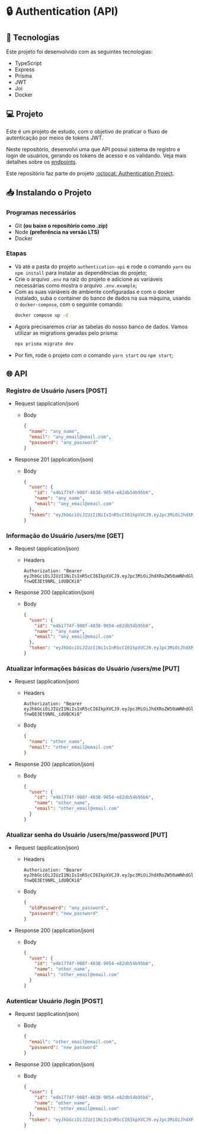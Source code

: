 # 🔒 Authentication (API)

## 🚀 Tecnologias

Este projeto foi desenvolvido com as seguintes tecnologias:

- TypeScript
- Express
- Prisma
- JWT
- Joi
- Docker

## 💻 Projeto

Este é um projeto de estudo, com o objetivo de praticar o fluxo de autenticação por meios de tokens JWT.

Neste repositório, desenvolvi uma que API possui sistema de registro e login de usuários, gerando os tokens de acesso e os validando. Veja mais detalhes sobre os [endpoints](#🌐-api).

Este repositório faz parte do projeto [:octocat: Authentication Project](https://github.com/jotahdavid/authentication-project).

## 📥 Instalando o Projeto

### Programas necessários

- Git **(ou baixe o repositório como .zip)**
- Node **(preferência na versão LTS)**
- Docker

### Etapas

- Vá até a pasta do projeto `authentication-api` e rode o comando `yarn` ou `npm install` para instalar as dependências do projeto;
- Crie o arquivo `.env` na raíz do projeto e adicione as variáveis necessárias como mostra o arquivo `.env.example`;
- Com as suas variáveis de ambiente configuradas e com o docker instalado, suba o container do banco de dados na sua máquina, usando o `docker-compose`, com o seguinte comando:
  ```bash
  docker compose up -d
  ```
- Agora precisaremos criar as tabelas do nosso banco de dados. Vamos utilizar as migrations geradas pelo prisma:
  ```bash
  npx prisma migrate dev
  ```
- Por fim, rode o projeto com o comando `yarn start` ou `npm start`;

## 🌐 API

### Registro de Usuário **/users [POST]**

- Request (application/json)
  - Body
    ```json
    {
      "name": "any_name",
      "email": "any_email@email.com",
      "password": "any_password"
    }
    ```

- Response 201 (application/json)
  - Body
    ```json
    {
      "user": {
        "id": "e4b1774f-908f-4838-9054-e82db54b95b6",
        "name": "any_name",
        "email": "any_email@email.com"
      },
      "token": "eyJhbGciOiJIUzI1NiIsInR5cCI6IkpXVCJ9.eyJpc3MiOiJhdXRoZW50aWNhdGlvbi1hcGkiLCJzdWIiOiJlNGIxNzc0Zi05MDhmLTQ4MzgtOTA1NC1lODJkYjU0Yjk1YjYiLCJleHAiOjE2NzgyODk3MTgsImlhdCI6MTY3ODI4NjExOH0.Te_YK1jjnQQqVlpZhRDLp-fnwQE3Et9NRL_idUBCKi8"
    }
    ```

### Informação do Usuário **/users/me [GET]**

- Request (application/json)
  - Headers
    ```
    Authorization: "Bearer eyJhbGciOiJIUzI1NiIsInR5cCI6IkpXVCJ9.eyJpc3MiOiJhdXRoZW50aWNhdGlvbi1hcGkiLCJzdWIiOiJlNGIxNzc0Zi05MDhmLTQ4MzgtOTA1NC1lODJkYjU0Yjk1YjYiLCJleHAiOjE2NzgyODk3MTgsImlhdCI6MTY3ODI4NjExOH0.Te_YK1jjnQQqVlpZhRDLp-fnwQE3Et9NRL_idUBCKi8"
    ```

- Response 200 (application/json)
  - Body
    ```json
    {
      "user": {
        "id": "e4b1774f-908f-4838-9054-e82db54b95b6",
        "name": "any_name",
        "email": "any_email@email.com"
      },
      "token": "eyJhbGciOiJIUzI1NiIsInR5cCI6IkpXVCJ9.eyJpc3MiOiJhdXRoZW50aWNhdGlvbi1hcGkiLCJzdWIiOiJlNGIxNzc0Zi05MDhmLTQ4MzgtOTA1NC1lODJkYjU0Yjk1YjYiLCJleHAiOjE2NzgyODk3MTgsImlhdCI6MTY3ODI4NjExOH0.Te_YK1jjnQQqVlpZhRDLp-fnwQE3Et9NRL_idUBCKi8"
    }
    ```

### Atualizar informações básicas do Usuário **/users/me [PUT]**

- Request (application/json)
  - Headers
    ```
    Authorization: "Bearer eyJhbGciOiJIUzI1NiIsInR5cCI6IkpXVCJ9.eyJpc3MiOiJhdXRoZW50aWNhdGlvbi1hcGkiLCJzdWIiOiJlNGIxNzc0Zi05MDhmLTQ4MzgtOTA1NC1lODJkYjU0Yjk1YjYiLCJleHAiOjE2NzgyODk3MTgsImlhdCI6MTY3ODI4NjExOH0.Te_YK1jjnQQqVlpZhRDLp-fnwQE3Et9NRL_idUBCKi8"
    ```
  - Body
    ```json
    {
      "name": "other_name",
      "email": "other_email@email.com"
    }
    ```

- Response 200 (application/json)
  - Body
    ```json
    {
      "user": {
        "id": "e4b1774f-908f-4838-9054-e82db54b95b6",
        "name": "other_name",
        "email": "other_email@email.com"
      }
    }
    ```

### Atualizar senha do Usuário **/users/me/password [PUT]**

- Request (application/json)
  - Headers
    ```
    Authorization: "Bearer eyJhbGciOiJIUzI1NiIsInR5cCI6IkpXVCJ9.eyJpc3MiOiJhdXRoZW50aWNhdGlvbi1hcGkiLCJzdWIiOiJlNGIxNzc0Zi05MDhmLTQ4MzgtOTA1NC1lODJkYjU0Yjk1YjYiLCJleHAiOjE2NzgyODk3MTgsImlhdCI6MTY3ODI4NjExOH0.Te_YK1jjnQQqVlpZhRDLp-fnwQE3Et9NRL_idUBCKi8"
    ```
  - Body
    ```json
    {
      "oldPassword": "any_password",
      "password": "new_password"
    }
    ```

- Response 200 (application/json)
  - Body
    ```json
    {
      "user": {
        "id": "e4b1774f-908f-4838-9054-e82db54b95b6",
        "name": "other_name",
        "email": "other_email@email.com"
      }
    }
    ```

### Autenticar Usuário **/login [POST]**

- Request (application/json)
  - Body
    ```json
    {
      "email": "other_email@email.com",
      "password": "new_password"
    }
    ```

- Response 200 (application/json)
  - Body
    ```json
    {
      "user": {
        "id": "e4b1774f-908f-4838-9054-e82db54b95b6",
        "name": "other_name",
        "email": "other_email@email.com"
      },
      "token": "eyJhbGciOiJIUzI1NiIsInR5cCI6IkpXVCJ9.eyJpc3MiOiJhdXRoZW50aWNhdGlvbi1hcGkiLCJzdWIiOiJlNGIxNzc0Zi05MDhmLTQ4MzgtOTA1NC1lODJkYjU0Yjk1YjYiLCJleHAiOjE2NzgyOTA1MjIsImlhdCI6MTY3ODI4NjkyMn0.j9_HPk9MNp8MMl7KOS-AHG2FIHBgj9_XQXFZQptp4WU"
    }
    ```
